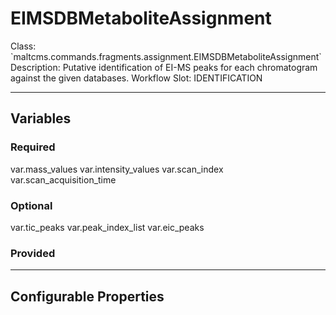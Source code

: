 <h1>EIMSDBMetaboliteAssignment</h1>
Class: `maltcms.commands.fragments.assignment.EIMSDBMetaboliteAssignment`
Description: Putative identification of EI-MS peaks for each chromatogram against the given databases.
Workflow Slot: IDENTIFICATION

---

<h2>Variables</h2>
<h3>Required</h3>
	var.mass_values
	var.intensity_values
	var.scan_index
	var.scan_acquisition_time

<h3>Optional</h3>
	var.tic_peaks
	var.peak_index_list
	var.eic_peaks

<h3>Provided</h3>


---

<h2>Configurable Properties</h2>


